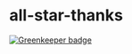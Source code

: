 # all-star-thanks

[![Greenkeeper badge](https://badges.greenkeeper.io/9renpoto/all-star-thanks.svg)](https://greenkeeper.io/)